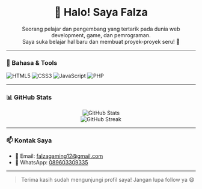 <h1 align="center">👋 Halo! Saya Falza</h1>

<p align="center">
  Seorang pelajar dan pengembang yang tertarik pada dunia web development, game, dan pemrograman. <br>
  Saya suka belajar hal baru dan membuat proyek-proyek seru! 🚀
</p>

---

### 🧰 Bahasa & Tools

![HTML5](https://img.shields.io/badge/-HTML5-E34F26?style=flat-square&logo=html5&logoColor=white)
![CSS3](https://img.shields.io/badge/-CSS3-1572B6?style=flat-square&logo=css3)
![JavaScript](https://img.shields.io/badge/-JavaScript-F7DF1E?style=flat-square&logo=javascript&logoColor=black)
![PHP](https://img.shields.io/badge/-PHP-777BB4?style=flat-square&logo=php&logoColor=white)

---

### 📊 GitHub Stats

<p align="center">
  <img src="https://github-readme-stats.vercel.app/api?username=Erzhaass&show_icons=true&theme=tokyonight" alt="GitHub Stats"/>
  <br>
  <img src="https://github-readme-streak-stats.herokuapp.com?user=Erzhass&theme=tokyonight" alt="GitHub Streak"/>
</p>

---

### 📫 Kontak Saya

- 📧 Email: [falzagaming12@gmail.com](mailto:falzagaming12@gmail.com)
- 💬 WhatsApp: [089603309335](https://wa.me/6289603309335)

---

> Terima kasih sudah mengunjungi profil saya! Jangan lupa follow ya 😄
